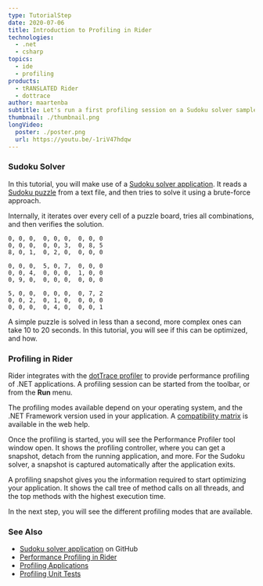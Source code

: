 ```yaml
---
type: TutorialStep
date: 2020-07-06
title: Introduction to Profiling in Rider
technologies:
  - .net
  - csharp
topics:
  - ide
  - profiling
products:
  - tRANSLATED Rider
  - dottrace
author: maartenba
subtitle: Let's run a first profiling session on a Sudoku solver sample application.
thumbnail: ./thumbnail.png
longVideo:
  poster: ./poster.png
  url: https://youtu.be/-1riV47hdqw
---
```


### Sudoku Solver

In this tutorial, you will make use of a [Sudoku solver application](https://github.com/JetBrains/DPA-demo). It reads a [Sudoku puzzle](https://en.wikipedia.org/wiki/Sudoku) from a text file, and then tries to solve it using a brute-force approach.

Internally, it iterates over every cell of a puzzle board, tries all combinations, and then verifies the solution.

```
0, 0, 0,  0, 0, 0,  0, 0, 0
0, 0, 0,  0, 0, 3,  0, 8, 5
8, 0, 1,  0, 2, 0,  0, 0, 0

0, 0, 0,  5, 0, 7,  0, 0, 0
0, 0, 4,  0, 0, 0,  1, 0, 0
0, 9, 0,  0, 0, 0,  0, 0, 0

5, 0, 0,  0, 0, 0,  0, 7, 2
0, 0, 2,  0, 1, 0,  0, 0, 0
0, 0, 0,  0, 4, 0,  0, 0, 1
```

A simple puzzle is solved in less than a second, more complex ones can take 10 to 20 seconds. In this tutorial, you will see if this can be optimized, and how.

### Profiling in Rider

Rider integrates with the [dotTrace profiler](https://www.jetbrains.com/profiler/) to provide performance profiling of .NET applications. A profiling session can be started from the toolbar, or from the **Run** menu.

The profiling modes available depend on your operating system, and the .NET Framework version used in your application. A [compatibility matrix](https://www.jetbrains.com/help/rider/Performance_Profiling.html) is available in the web help.

Once the profiling is started, you will see the Performance Profiler tool window open. It shows the profiling controller, where you can get a snapshot, detach from the running application, and more. For the Sudoku solver, a snapshot is captured automatically after the application exits.

A profiling snapshot gives you the information required to start optimizing your application. It shows the call tree of method calls on all threads, and the top methods with the highest execution time.

In the next step, you will see the different profiling modes that are available.

### See Also

- [Sudoku solver application](https://github.com/JetBrains/DPA-demo) on GitHub
- [Performance Profiling in Rider](https://www.jetbrains.com/help/rider/Performance_Profiling.html)
- [Profiling Applications](https://www.jetbrains.com/help/rider/Profiling_Applications.html)
- [Profiling Unit Tests](https://www.jetbrains.com/help/rider/Profiling_Unit_Tests.html)